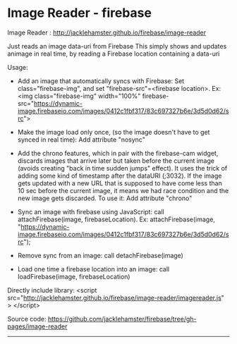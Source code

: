 # Image Reader - firebase

Image Reader : http://jacklehamster.github.io/firebase/image-reader

Just reads an image data-uri from Firebase
This simply shows and updates animage in real time, by reading a Firebase location containing a data-uri

Usage:
- Add an image that automatically syncs with Firebase: Set class="firebase-img", and set "firebase-src"=&lt;firebase location&gt;.
Ex: 
&lt;img class="firebase-img" width="100%" firebase-src="https://dynamic-image.firebaseio.com/images/0412c1fbf317/83c697327b6e/3d5d0d62/src"&gt;

- Make the image load only once, (so the image doesn't have to get synced in real time): Add attribute "nosync"

- Add the chrono features, which in pair with the firebase-cam widget, discards images that arrive later but taken before the current image (avoids creating "back in time sudden jumps" effect). It uses the trick of adding some kind of timestamp after the dataURI (;3032). If the image gets updated with a new URL that is supposed to have come less than 10 sec before the current image, it means we had race condition and the new image gets discarded. To use it: Add attribute "chrono"

- Sync an image with firebase using JavaScript: call attachFirebase(image, firebaseLocation).
Ex:
attachFirebase(image, "https://dynamic-image.firebaseio.com/images/0412c1fbf317/83c697327b6e/3d5d0d62/src");

- Remove sync from an image: call detachFirebase(image)

- Load one time a firebase location into an image: call loadFirebase(image, firebaseLocation)


Directly include library: &lt;script src="http://jacklehamster.github.io/firebase/image-reader/imagereader.js" &gt; &lt;/script&gt;


Source code: https://github.com/jacklehamster/firebase/tree/gh-pages/image-reader

_______


